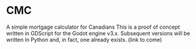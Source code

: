 # CMC
A simple mortgage calculator for Canadians
This is a proof of concept written in GDScript for the Godot engine v3.x. Subsequent versions will be written in Python and, in fact, one already exists. (link to come)
